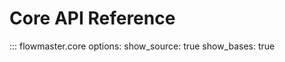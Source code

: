 # Core API Reference

::: flowmaster.core
    options:
      show_source: true
      show_bases: true
